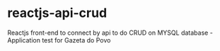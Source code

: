 # reactjs-api-crud
Reactjs front-end to connect by api to do CRUD on MYSQL database - Application test for Gazeta do Povo
